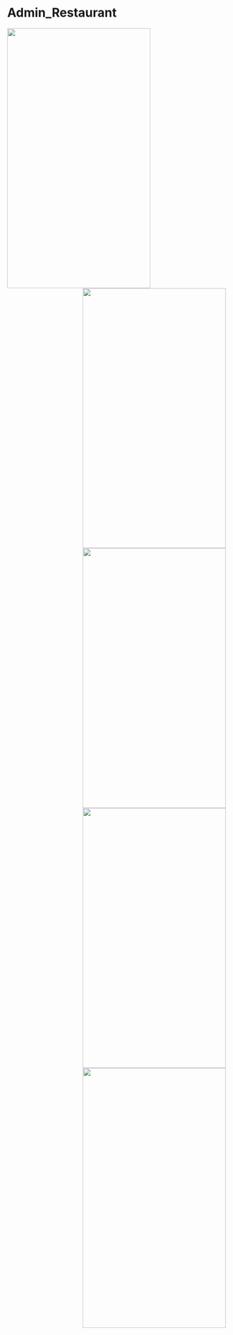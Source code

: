 # Admin_Restaurant
<a href="Screenshot_2022-02-05-14-27-09-22"><img src="https://user-images.githubusercontent.com/94074275/152649621-4e77564f-1d78-4b69-91ea-0109cee563a1.jpg" align="left" height="600" width="330" ></a>

<a href="Screenshot_2022-02-05-14-27-23-35"><img src="https://user-images.githubusercontent.com/94074275/152649635-8a4a7e4a-6a2b-4da5-bf7f-72192ef5cf2f.jpg" align="right" height="600" width="330" ></a>

<a href="Screenshot_2022-02-05-14-29-58-85"><img src="https://user-images.githubusercontent.com/94074275/152649639-0260c369-a125-4bb4-93ad-b23ed240c3e1.jpg" align="right" height="600" width="330" ></a>

<a href="Screenshot_2022-02-05-14-30-20-61"><img src="https://user-images.githubusercontent.com/94074275/152649645-c825c678-8c6b-4d29-ba72-9b1b73511fa0.jpg" align="right" height="600" width="330" ></a>

<a href="Screenshot_2022-02-05-14-30-35-66"><img src="https://user-images.githubusercontent.com/94074275/152649650-a428cfb8-22fa-490e-b891-f72fc6c3b63b.jpg" align="right" height="600" width="330" ></a>


